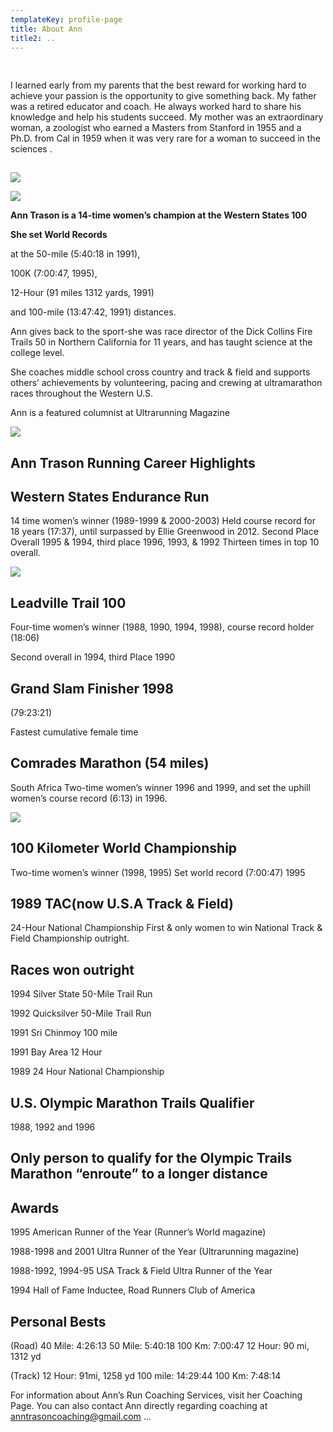 ```yaml
---
templateKey: profile-page
title: About Ann
title2: ..
---
```

## 

```

```

I learned early from my parents that the best reward for working hard to achieve your passion is the opportunity to give something back. My father was a retired educator and coach.  He always worked hard to share his knowledge and help his students succeed. My mother was an extraordinary woman, a zoologist who earned a Masters from Stanford in 1955 and a Ph.D. from Cal in 1959 when it was very rare for a woman to succeed in the sciences .

## 

## 

![](/img/ann-with-mum2.jpg)

![](/img/mom-ann-western-states-100-mile-1989.jpg)

**Ann Trason is a 14-time women’s champion at the Western States 100**

**She set World Records** 

at the 50-mile (5:40:18 in 1991), 

100K (7:00:47, 1995), 


12-Hour (91 miles 1312 yards, 1991) 

and 100-mile (13:47:42, 1991) distances.

Ann gives back to the sport-she was race director of the Dick Collins Fire Trails 50 in Northern California for 11 years, and has taught science at the college level.

She coaches middle school cross country and track & field and supports others’ achievements by volunteering, pacing and crewing at ultramarathon races throughout the Western U.S.

Ann is a featured columnist at Ultrarunning Magazine

![](/img/shoes.jpg)

## Ann Trason Running Career Highlights

## Western States Endurance Run

14 time women’s winner (1989-1999 & 2000-2003) Held course record for 18 years (17:37), until surpassed by Ellie Greenwood in 2012. Second Place Overall 1995 & 1994, third place 1996, 1993, & 1992 Thirteen times in top 10 overall.



![](/img/ann-cougar-1989-martin-jones.jpg)

## Leadville Trail 100

Four-time women’s winner (1988, 1990, 1994, 1998), course record holder (18:06)

Second overall in 1994, third Place 1990

## Grand Slam Finisher 1998

(79:23:21)

Fastest cumulative female time

## Comrades Marathon (54 miles)

South Africa Two-time women’s winner 1996 and 1999, and set the uphill women’s course record (6:13) in 1996.

![](/img/ann-nelson-mandella-comrades-1996.jpg)

## 100 Kilometer World Championship

Two-time women’s winner (1998, 1995) Set world record (7:00:47) 1995

## 1989 TAC(now U.S.A Track & Field)

24-Hour National Championship First & only women to win National Track & Field Championship outright.

## Races won outright

1994 Silver State 50-Mile Trail Run

1992 Quicksilver 50-Mile Trail Run

1991 Sri Chinmoy 100 mile

1991 Bay Area 12 Hour

1989 24 Hour National Championship

## U.S. Olympic Marathon Trails Qualifier

1988, 1992 and 1996

## Only person to qualify for the Olympic Trails Marathon “enroute” to a longer distance

## Awards

1995 American Runner of the Year (Runner’s World magazine)

1988-1998 and 2001 Ultra Runner of the Year (Ultrarunning magazine)

1988-1992, 1994-95 USA Track & Field Ultra Runner of the Year

1994 Hall of Fame Inductee, Road Runners Club of America

## Personal Bests

(Road) 40 Mile: 4:26:13 50 Mile: 5:40:18 100 Km: 7:00:47 12 Hour: 90 mi, 1312 yd

(Track) 12 Hour: 91mi, 1258 yd 100 mile: 14:29:44 100 Km: 7:48:14

For information about Ann’s Run Coaching Services, visit her Coaching Page. You can also contact Ann directly regarding coaching at anntrasoncoaching@gmail.com ...
